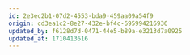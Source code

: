 ```yaml
---
id: 2e3ec2b1-07d2-4553-bda9-459aa09a54f9
origin: cd3ea1c2-8e27-432e-bf4c-695994216936
updated_by: f6128d7d-0471-44e5-b89a-e3213d7a0925
updated_at: 1710413616
---
```

